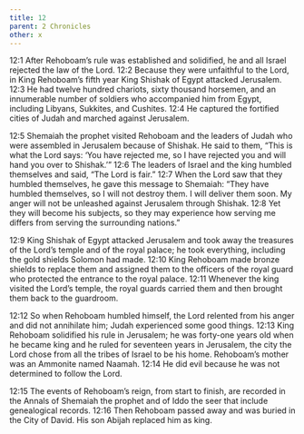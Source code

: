 ```yaml
---
title: 12
parent: 2 Chronicles
other: x
---
```



<a name="12:1">12:1</a> After Rehoboam’s rule was established and solidified, he and all Israel rejected the law of the Lord. <a name="12:2">12:2</a> Because they were unfaithful to the Lord, in King Rehoboam’s fifth year King Shishak of Egypt attacked Jerusalem. <a name="12:3">12:3</a> He had twelve hundred chariots, sixty thousand horsemen, and an innumerable number of soldiers who accompanied him from Egypt, including Libyans, Sukkites, and Cushites. <a name="12:4">12:4</a> He captured the fortified cities of Judah and marched against Jerusalem.

<a name="12:5">12:5</a> Shemaiah the prophet visited Rehoboam and the leaders of Judah who were assembled in Jerusalem because of Shishak. He said to them, “This is what the Lord says: ‘You have rejected me, so I have rejected you and will hand you over to Shishak.’” <a name="12:6">12:6</a> The leaders of Israel and the king humbled themselves and said, “The Lord is fair.” <a name="12:7">12:7</a> When the Lord saw that they humbled themselves, he gave this message to Shemaiah: “They have humbled themselves, so I will not destroy them. I will deliver them soon. My anger will not be unleashed against Jerusalem through Shishak. <a name="12:8">12:8</a> Yet they will become his subjects, so they may experience how serving me differs from serving the surrounding nations.”

<a name="12:9">12:9</a> King Shishak of Egypt attacked Jerusalem and took away the treasures of the Lord’s temple and of the royal palace; he took everything, including the gold shields Solomon had made. <a name="12:10">12:10</a> King Rehoboam made bronze shields to replace them and assigned them to the officers of the royal guard who protected the entrance to the royal palace. <a name="12:11">12:11</a> Whenever the king visited the Lord’s temple, the royal guards carried them and then brought them back to the guardroom.

<a name="12:12">12:12</a> So when Rehoboam humbled himself, the Lord relented from his anger and did not annihilate him; Judah experienced some good things. <a name="12:13">12:13</a> King Rehoboam solidified his rule in Jerusalem; he was forty-one years old when he became king and he ruled for seventeen years in Jerusalem, the city the Lord chose from all the tribes of Israel to be his home. Rehoboam’s mother was an Ammonite named Naamah. <a name="12:14">12:14</a> He did evil because he was not determined to follow the Lord.

<a name="12:15">12:15</a> The events of Rehoboam’s reign, from start to finish, are recorded in the Annals of Shemaiah the prophet and of Iddo the seer that include genealogical records. <a name="12:16">12:16</a> Then Rehoboam passed away and was buried in the City of David. His son Abijah replaced him as king.